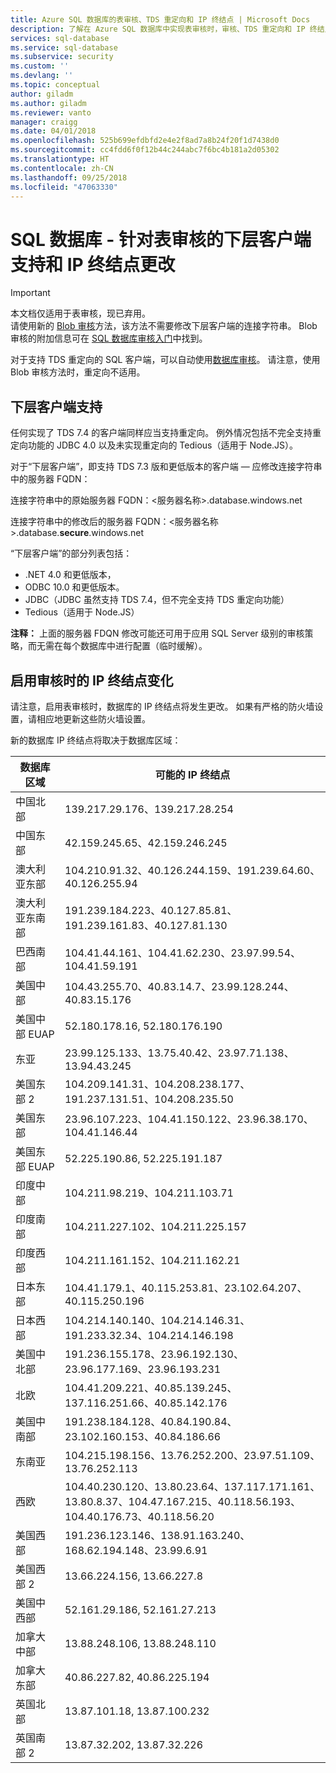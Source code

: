 ```yaml
---
title: Azure SQL 数据库的表审核、TDS 重定向和 IP 终结点 | Microsoft Docs
description: 了解在 Azure SQL 数据库中实现表审核时，审核、TDS 重定向和 IP 终结点的变化。
services: sql-database
ms.service: sql-database
ms.subservice: security
ms.custom: ''
ms.devlang: ''
ms.topic: conceptual
author: giladm
ms.author: giladm
ms.reviewer: vanto
manager: craigg
ms.date: 04/01/2018
ms.openlocfilehash: 525b699efdbfd2e4e2f8ad7a8b24f20f1d7438d0
ms.sourcegitcommit: cc4fdd6f0f12b44c244abc7f6bc4b181a2d05302
ms.translationtype: HT
ms.contentlocale: zh-CN
ms.lasthandoff: 09/25/2018
ms.locfileid: "47063330"
---
```

# <a name="sql-database----downlevel-clients-support-and-ip-endpoint-changes-for-table-auditing"></a>SQL 数据库 - 针对表审核的下层客户端支持和 IP 终结点更改

> [!IMPORTANT]
> 本文档仅适用于表审核，现已弃用。<br>
> 请使用新的 [Blob 审核](sql-database-auditing.md)方法，该方法不需要修改下层客户端的连接字符串。 Blob 审核的附加信息可在 [SQL 数据库审核入门](sql-database-auditing.md)中找到。

对于支持 TDS 重定向的 SQL 客户端，可以自动使用[数据库审核](sql-database-auditing.md)。 请注意，使用 Blob 审核方法时，重定向不适用。

## <a id="subheading-1"></a>下层客户端支持
任何实现了 TDS 7.4 的客户端同样应当支持重定向。 例外情况包括不完全支持重定向功能的 JDBC 4.0 以及未实现重定向的 Tedious（适用于 Node.JS）。

对于“下层客户端”，即支持 TDS 7.3 版和更低版本的客户端 — 应修改连接字符串中的服务器 FQDN：

连接字符串中的原始服务器 FQDN：<服务器名称>.database.windows.net

连接字符串中的修改后的服务器 FQDN：<服务器名称>.database.**secure**.windows.net

“下层客户端”的部分列表包括：

* .NET 4.0 和更低版本，
* ODBC 10.0 和更低版本。
* JDBC（JDBC 虽然支持 TDS 7.4，但不完全支持 TDS 重定向功能）
* Tedious（适用于 Node.JS）

**注释：** 上面的服务器 FDQN 修改可能还可用于应用 SQL Server 级别的审核策略，而无需在每个数据库中进行配置（临时缓解）。

## <a id="subheading-2"></a>启用审核时的 IP 终结点变化
请注意，启用表审核时，数据库的 IP 终结点将发生更改。 如果有严格的防火墙设置，请相应地更新这些防火墙设置。

新的数据库 IP 终结点将取决于数据库区域：

| 数据库区域 | 可能的 IP 终结点 |
| --- | --- |
| 中国北部 |139.217.29.176、139.217.28.254 |
| 中国东部 |42.159.245.65、42.159.246.245 |
| 澳大利亚东部 |104.210.91.32、40.126.244.159、191.239.64.60、40.126.255.94 |
| 澳大利亚东南部 |191.239.184.223、40.127.85.81、191.239.161.83、40.127.81.130 |
| 巴西南部 |104.41.44.161、104.41.62.230、23.97.99.54、104.41.59.191 |
| 美国中部 |104.43.255.70、40.83.14.7、23.99.128.244、40.83.15.176 |
| 美国中部 EUAP |52.180.178.16, 52.180.176.190 |
| 东亚 |23.99.125.133、13.75.40.42、23.97.71.138、13.94.43.245 |
| 美国东部 2 |104.209.141.31、104.208.238.177、191.237.131.51、104.208.235.50 |
| 美国东部 |23.96.107.223、104.41.150.122、23.96.38.170、104.41.146.44 |
| 美国东部 EUAP |52.225.190.86, 52.225.191.187 |
| 印度中部 |104.211.98.219、104.211.103.71 |
| 印度南部 |104.211.227.102、104.211.225.157 |
| 印度西部 |104.211.161.152、104.211.162.21 |
| 日本东部 |104.41.179.1、40.115.253.81、23.102.64.207、40.115.250.196 |
| 日本西部 |104.214.140.140、104.214.146.31、191.233.32.34、104.214.146.198 |
| 美国中北部 |191.236.155.178、23.96.192.130、23.96.177.169、23.96.193.231 |
| 北欧 |104.41.209.221、40.85.139.245、137.116.251.66、40.85.142.176 |
| 美国中南部 |191.238.184.128、40.84.190.84、23.102.160.153、40.84.186.66 |
| 东南亚 |104.215.198.156、13.76.252.200、23.97.51.109、13.76.252.113 |
| 西欧 |104.40.230.120、13.80.23.64、137.117.171.161、13.80.8.37、104.47.167.215、40.118.56.193、104.40.176.73、40.118.56.20 |
| 美国西部 |191.236.123.146、138.91.163.240、168.62.194.148、23.99.6.91 |
| 美国西部 2 |13.66.224.156, 13.66.227.8 |
| 美国中西部 |52.161.29.186, 52.161.27.213 |
| 加拿大中部 |13.88.248.106, 13.88.248.110 |
| 加拿大东部 |40.86.227.82, 40.86.225.194 |
| 英国北部 |13.87.101.18, 13.87.100.232 |
| 英国南部 2 |13.87.32.202, 13.87.32.226 |
